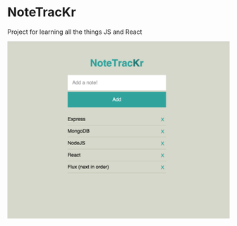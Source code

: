 # NoteTracKr
Project for learning all the things JS and React

![alt tag](screenshot.png "NoteTracKr")